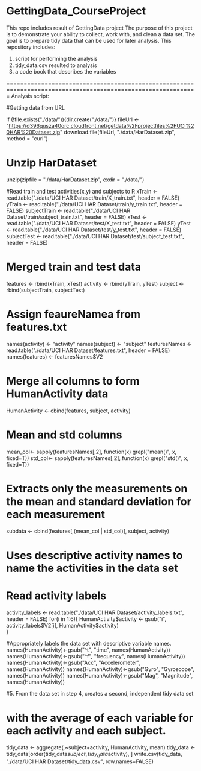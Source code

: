 # GettingData_CourseProject
This repo includes result of GettingData project
The purpose of this project is to demonstrate your ability to collect, work with, and clean a data set. The goal is to prepare tidy data that can be used for later analysis. 
This repository includes:
 1. script for performing the analysis
 2. tidy_data.csv resulted to analysis
 3. a code book that describes the variables

=============================================================================================================
Analysis script:

#Getting data from URL

if (!file.exists("./data/")){dir.create("./data/")}
fileUrl <- "https://d396qusza40orc.cloudfront.net/getdata%2Fprojectfiles%2FUCI%20HAR%20Dataset.zip"
download.file(fileUrl, "./data/HarDataset.zip", method = "curl")

# Unzip HarDataset
unzip(zipfile = "./data/HarDataset.zip", exdir = "./data/")

#Read train and test activities(x,y) and subjects to R
xTrain <- read.table("./data/UCI HAR Dataset/train/X_train.txt", header = FALSE)
yTrain <- read.table("./data/UCI HAR Dataset/train/y_train.txt", header = FALSE)
subjectTrain <- read.table("./data/UCI HAR Dataset/train/subject_train.txt", header = FALSE)
xTest <- read.table("./data/UCI HAR Dataset/test/X_test.txt", header = FALSE)
yTest <- read.table("./data/UCI HAR Dataset/test/y_test.txt", header = FALSE)
subjectTest <- read.table("./data/UCI HAR Dataset/test/subject_test.txt", header = FALSE)

# Merged train and test data

features <- rbind(xTrain, xTest)
activity <- rbind(yTrain, yTest)
subject <- rbind(subjectTrain, subjectTest)

# Assign feaureNamea from features.txt
names(activity) <- "activity"
names(subject) <- "subject"
featuresNames <- read.table("./data/UCI HAR Dataset/features.txt", header = FALSE)
names(features) <- featuresNames$V2

# Merge all columns to form HumanActivity data
HumanActivity <- cbind(features, subject, activity)

# Mean and std columns 

mean_col<- sapply(featuresNames[,2], function(x) grepl("mean()", x, fixed=T))
std_col<- sapply(featuresNames[,2], function(x) grepl("std()", x, fixed=T))

# Extracts only the measurements on the mean and standard deviation for each measurement
subdata <- cbind(features[,(mean_col | std_col)], subject, activity)

# Uses descriptive activity names to name the activities in the data set
# Read activity labels

activity_labels <- read.table("./data/UCI HAR Dataset/activity_labels.txt", header = FALSE)
for(i in 1:6){
  HumanActivity$activity <- gsub("i", activity_labels$V2[i], HumanActivity$activity)      
}

#Appropriately labels the data set with descriptive variable names.
names(HumanActivity)<-gsub("^t", "time", names(HumanActivity))
names(HumanActivity)<-gsub("^f", "frequency", names(HumanActivity))
names(HumanActivity)<-gsub("Acc", "Accelerometer", names(HumanActivity))
names(HumanActivity)<-gsub("Gyro", "Gyroscope", names(HumanActivity))
names(HumanActivity)<-gsub("Mag", "Magnitude", names(HumanActivity))

#5. From the data set in step 4, creates a second, independent tidy data set 
# with the average of each variable for each activity and each subject.

tidy_data <- aggregate(.~subject+activity, HumanActivity, mean)
tidy_data <- tidy_data[order(tidy_data$subject, tidy_data$activity), ]
write.csv(tidy_data, "./data/UCI HAR Dataset/tidy_data.csv", row.names=FALSE)
